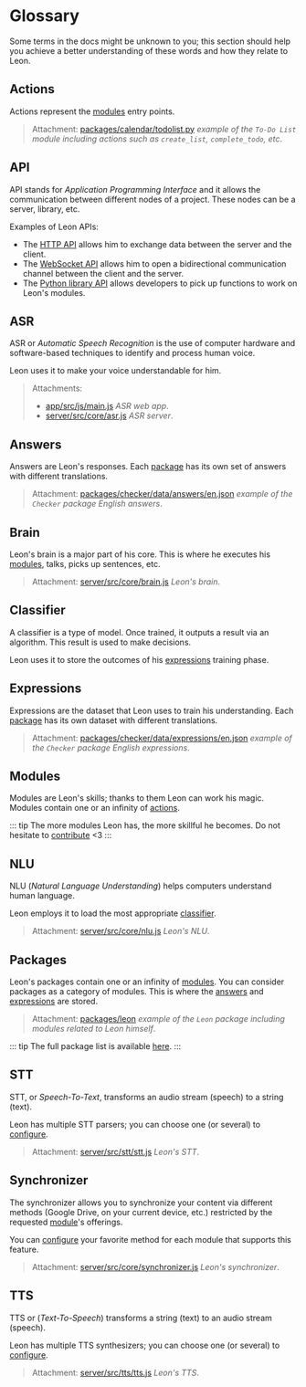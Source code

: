 # Glossary

Some terms in the docs might be unknown to you; this section should help you achieve a better understanding of these words and how they relate to Leon.

## Actions <Badge text="1.0.0-beta.3+"/>

Actions represent the [modules](/glossary.md#modules) entry points.
        
> Attachment: [packages/calendar/todolist.py](https://github.com/leon-ai/leon/tree/develop/packages/calendar/todolist.py) *example of the `To-Do List` module including actions such as `create_list`, `complete_todo`, etc*.

## API

API stands for *Application Programming Interface* and it allows the communication between different nodes of a project. These nodes can be a server, library, etc.

Examples of Leon APIs:
- The [HTTP API](https://github.com/leon-ai/leon/tree/develop/server/src/api) allows him to exchange data between the server and the client.
- The [WebSocket API](https://github.com/leon-ai/leon/blob/develop/server/src/core/server.js) allows him to open a bidirectional communication channel between the client and the server.
- The [Python library API](https://github.com/leon-ai/leon/blob/develop/bridges/python/utils.py) allows developers to pick up functions to work on Leon's modules.

## ASR

ASR or *Automatic Speech Recognition* is the use of computer hardware and software-based techniques to identify and process human voice.

Leon uses it to make your voice understandable for him.

> Attachments:
> - [app/src/js/main.js](https://github.com/leon-ai/leon/blob/develop/app/src/js/main.js) *ASR web app*.
> - [server/src/core/asr.js](https://github.com/leon-ai/leon/blob/develop/server/src/core/asr.js) *ASR server*.

## Answers

Answers are Leon's responses.
Each [package](/glossary.md#packages) has its own set of answers with different translations.

> Attachment: [packages/checker/data/answers/en.json](https://github.com/leon-ai/leon/blob/develop/packages/checker/data/answers/en.json) *example of the `Checker` package English answers*.

## Brain

Leon's brain is a major part of his core. This is where he executes his [modules](/glossary.md#modules), talks, picks up sentences, etc.

> Attachment: [server/src/core/brain.js](https://github.com/leon-ai/leon/blob/develop/server/src/core/brain.js) *Leon's brain*.

## Classifier

A classifier is a type of model. Once trained, it outputs a result via an algorithm.
This result is used to make decisions.

Leon uses it to store the outcomes of his [expressions](/glossary.md#expressions) training phase.

## Expressions

Expressions are the dataset that Leon uses to train his understanding.
Each [package](/glossary.md#packages) has its own dataset with different translations.

> Attachment: [packages/checker/data/expressions/en.json](https://github.com/leon-ai/leon/blob/develop/packages/checker/data/expressions/en.json) *example of the `Checker` package English expressions*.

## Modules

Modules are Leon's skills; thanks to them Leon can work his magic. Modules contain one or an infinity of [actions](/glossary.md#actions).

::: tip
The more modules Leon has, the more skillful he becomes.
Do not hesitate to [contribute](https://github.com/leon-ai/leon/blob/develop/.github/CONTRIBUTING.md) <3
:::

## NLU

NLU (*Natural Language Understanding*) helps computers understand human language.

Leon employs it to load the most appropriate [classifier](/glossary.md#classifier).
> Attachment: [server/src/core/nlu.js](https://github.com/leon-ai/leon/blob/develop/server/src/core/nlu.js) *Leon's NLU*.

## Packages

Leon's packages contain one or an infinity of [modules](/glossary.md#modules). You can consider packages as a category of modules. This is where the [answers](/glossary.md#answers) and [expressions](/glossary.md#expressions) are stored.

> Attachment: [packages/leon](https://github.com/leon-ai/leon/tree/develop/packages/leon) *example of the `Leon` package including modules related to Leon himself*.

::: tip
The full package list is available [here](https://github.com/leon-ai/leon/tree/develop/packages).
:::

## STT

STT, or *Speech-To-Text*, transforms an audio stream (speech) to a string (text).

Leon has multiple STT parsers; you can choose one (or several) to [configure](/configuration.md#voice).

> Attachment: [server/src/stt/stt.js](https://github.com/leon-ai/leon/blob/develop/server/src/stt/stt.js) *Leon's STT*.

## Synchronizer

The synchronizer allows you to synchronize your content via different methods (Google Drive, on your current device, etc.)
restricted by the requested [module](/glossary.md#modules)'s offerings.

You can [configure](/configuration.md#synchronizer) your favorite method for each module that supports this feature.

> Attachment: [server/src/core/synchronizer.js](https://github.com/leon-ai/leon/blob/develop/server/src/core/synchronizer.js) *Leon's synchronizer*.

## TTS

TTS or (*Text-To-Speech*) transforms a string (text) to an audio stream (speech).

Leon has multiple TTS synthesizers; you can choose one (or several) to [configure](/configuration.md#voice).

> Attachment: [server/src/tts/tts.js](https://github.com/leon-ai/leon/blob/develop/server/src/tts/tts.js) *Leon's TTS*.
